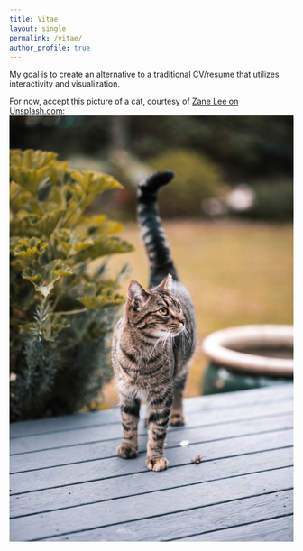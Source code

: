 ```yaml
---
title: Vitae
layout: single
permalink: /vitae/
author_profile: true
---
```

My goal is to create an alternative to a traditional CV/resume that utilizes interactivity and visualization. 

For now, accept this picture of a cat, courtesy of [Zane Lee on Unsplash.com](https://unsplash.com/photos/FcbUKIuoGE0):
![picture of a cat](/assets/images/cate.jpg)
